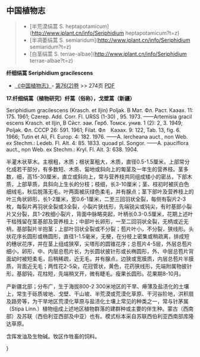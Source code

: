 
## 中国植物志

> * [半荒漠绢蒿  S.  heptapotamicum](http://www.iplant.cn/info/Seriphidium heptapotamicum?t=z)
> * [半凋萎绢蒿  S.  semiaridum](http://www.iplant.cn/info/Seriphidium semiaridum?t=z)
> * [白茎绢蒿  S.  terrae-albae](http://www.iplant.cn/info/Seriphidium terrae-albae?t=z)

**纤细绢蒿 Seriphidium gracilescens**

* [《中国植物志》](http://www.iplant.cn/frps)- [第76(2)卷](http://www.iplant.cn/frps/vol/76(2)) >> 274页 [PDF](http://www.iplant.cn/frps/pdf/76(2)/274.PDF)

**17.纤细绢蒿（植物研究）纤蒿（俗称），戈壁蒿（新疆）**

Seriphidium gracilescens (Krasch. et lljin) Poljak. В Мат. Фл. Раст. Каэах. 11: 175. 1961; Czerep. Add. Corr. Fl. URSS (1-30) , 95. 1973. ——Artemisia gracil escens Krasch. et Iljin, В Сйст. эаи. Герб. Томск. унив. 1 (2): 2, 3. 1949; Poljak. Фл. СССР 26: 591. 1961; Filat. Фл　Каэах. 9: 122, Tab. 13, fig. 6. 1966; Tutin et Ali, Fl. Europ. 4: 182. 1976. ——A. lercheana auct., non Web. ex Stechm.: Ledeb. Fl. Alt. 4: 85. 1833. quoad pl. Songor. ——A. pauciflora auct., non Web. ex Stechm.: Kryl. Fl. Alt. 3: 638. 1904.

半灌木状草木。主根粗，木质；根状茎粗大，木质，直径0.5-1.5厘米，上部常分化成若干部分，有多数短、木质、匐地或斜向上的匍茎及一年生的营养枝。茎多数，细，高15-30厘米，直立或斜向上，常与营养枝共同组成矮小的密丛，下部木质，上部草质，具斜向上生长的分枝；枝细，长3-10厘米；茎、枝初时被灰白色细绒毛，秋后脱落无毛。叶两面被灰绿色柔毛，并有腺点；茎下部叶及营养枝上的叶三角状卵形，长1-2厘米，宽0.6-1厘米，二至三回羽状全裂，每侧有裂片2-3枚，每裂片再羽状全裂或3全裂，小裂片狭线形，先端锐尖或钝尖，有时基部小裂片又分裂，具1-2枚细小裂片，背面中脉略突起，叶柄长0.3-0.5厘米，花期上述叶干枯残留在茎基部及营养枝上；中部叶长卵形，一至二回羽状全裂，无柄或近无柄，基部裂片半抱茎；上部叶羽状全裂或不分裂；苞片叶小，不分裂，狭线形。头状花序长圆形或椭圆形，直径1-1.5毫米，无梗，在分枝上密集或稍疏离，排成短的穗状花序，并在茎上组成狭窄，尖塔形的圆锥花序；总苞片4-5层，外层总苞片细小，卵形，中、内层总苞片长，为长圆状披针形或长椭圆形，外、中层总苞片背面幼时被短柔毛，后稍稀疏，近无毛，并有腺点，边狭或宽膜质，内层总苞片半膜质，背面近无毛；两性花2-5朵，花冠管状，黄色，花药狭线形，先端附属物披针形，基部钝，花柱短，先端稍叉开，微有睫毛。瘦果长圆形。花果期8-10月。

产新疆北部；分布广，生于海拔800-2 300米地区的干旱、瘠薄及盐渍化的土壤上，常生于砾质坡地、戈壁、干山坡、半荒漠或荒漠化草原、干河谷阶地，洪积扇及路旁等，为干旱地区荒漠化草原与盐渍化土壤上常见的种类之一，常与针茅属（Stipa Linn.）植物组成上述地区植物群落的建群种或主要的伴生种。蒙古（西南部）及苏联（西伯利亚西部及中亚）也有。模式标本采自苏联西伯利亚西南部库隆达草原。

含挥发油及生物碱。牧区作牲畜的饲料。

}